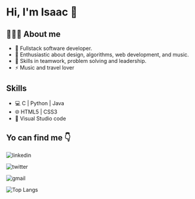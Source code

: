 # Hi, I'm Isaac 👋

##  👨🏻‍💻  About me

* 🔭  Fullstack software developer.
* 🌱  Enthusiastic about design, algorithms, web development, and music.
* 👯  Skills in teamwork, problem solving and leadership.
* ⚡   Music and travel lover


## Skills

* 💻  C | Python | Java
* 🌐  HTML5 | CSS3
* 🔧  Visual Studio code


## Yo can find me :point_down:

![linkedin](https://user-images.githubusercontent.com/64045995/105786720-9dd37900-5f4b-11eb-9c54-c201c061f03c.png)

![twitter](https://user-images.githubusercontent.com/64045995/105787128-60232000-5f4c-11eb-8d81-93e107918a5b.png)

![gmail](https://user-images.githubusercontent.com/64045995/105787187-7e891b80-5f4c-11eb-8440-a4bdd25430b1.png)

![Top Langs](https://github-readme-stats.vercel.app/api/top-langs/?username=idelahoz14&layout=compact)

<!--
**idelahoz14/idelahoz14** is a ✨ _special_ ✨ repository because its `README.md` (this file) appears on your GitHub profile.

Here are some ideas to get you started:

- 🔭 I’m currently working on ...
- 🌱 I’m currently learning ...
- 👯 I’m looking to collaborate on ...
- 🤔 I’m looking for help with ...
- 💬 Ask me about ...
- 📫 How to reach me: ...
- 😄 Pronouns: ...
- ⚡ Fun fact: ...
-->
